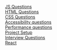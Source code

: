 <html>
<head>
</head>
<body>
<a href="/src/js/jsqanda.md"> JS Questions </a> <br>
<a href="/src/html/htmlqanda.md">  HTML Questions</a> <br>
<a href="/src/css/cssqanda.md"> CSS Questions</a> <br>
<a href="/src/accessibility/accessibilityqanda.md"> Accessibility questions</a> <br>
<a href="/src/performance/performanceqanda.md"> Performance questions </a> <br>
<a href="/src/projectSetup/projectSetup.md">Project Setup </a> <br>
<a href="/src/interview/interviewQuestions.md">Interview Questions </a> <br>
<a href="/src/interview/React.md">React</a> <br>
</body>
</html>

